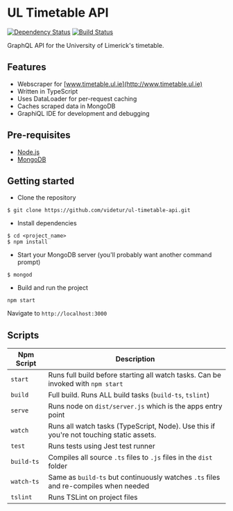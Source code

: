 # UL Timetable API

[![Dependency Status](https://david-dm.org/videtur/ul-timetable-api.svg)](https://david-dm.org/videtur/ul-timetable-api)
[![Build Status](https://travis-ci.org/videtur/ul-timetable-api.svg?branch=master)](https://travis-ci.org/videtur/ul-timetable-api) 

GraphQL API for the University of Limerick's timetable.

## Features
- Webscraper for [www.timetable.ul.ie](http://www.timetable.ul.ie)
- Written in TypeScript
- Uses DataLoader for per-request caching
- Caches scraped data in MongoDB
- GraphiQL IDE for development and debugging

## Pre-requisites
- [Node.js](https://nodejs.org/en/)
- [MongoDB](https://docs.mongodb.com/manual/installation/)

## Getting started
- Clone the repository
```
$ git clone https://github.com/videtur/ul-timetable-api.git
```
- Install dependencies
```
$ cd <project_name>
$ npm install
```
- Start your MongoDB server (you'll probably want another command prompt)
```
$ mongod
```
- Build and run the project
```
npm start
```
Navigate to `http://localhost:3000`

## Scripts

| Npm Script | Description |
| ------------------------- | ------------------------------------------------------------------------------------------------- |
| `start`                   | Runs full build before starting all watch tasks. Can be invoked with `npm start`                  |
| `build`                   | Full build. Runs ALL build tasks (`build-ts`, `tslint`)                                           |
| `serve`                   | Runs node on `dist/server.js` which is the apps entry point                                       |
| `watch`                   | Runs all watch tasks (TypeScript, Node). Use this if you're not touching static assets.           |
| `test`                    | Runs tests using Jest test runner                                                                 |
| `build-ts`                | Compiles all source `.ts` files to `.js` files in the `dist` folder                               |
| `watch-ts`                | Same as `build-ts` but continuously watches `.ts` files and re-compiles when needed               |
| `tslint`                  | Runs TSLint on project files                                                                      |
